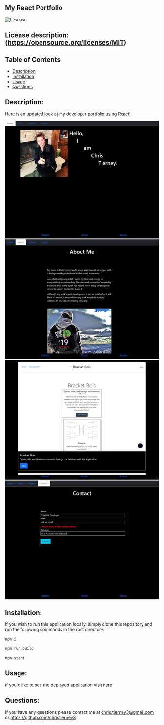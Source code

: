 ## My React Portfolio


![License](https://img.shields.io/badge/License-MIT-blue.svg)

## License description: (https://opensource.org/licenses/MIT)


## Table of Contents
* [Description](#description)
* [Installation](#installation)
* [Usage](#usage)
* [Questions](#questions)


## Description:
Here is an updated look at my developer portfolio using React!

![JPG](./README_IMGs/Home_SS.JPG)
![JPG](./README_IMGs/About_SS.JPG)
![JPG](./README_IMGs/Projects_SS.JPG)
![JPG](./README_IMGs/Contact_SS.JPG)



## Installation: 
If you wish to run this application locally, simply clone this repository and run the following commands in the root directory:

```bash
npm i
```

```bash
npm run build
```

```bash
npm start
```


## Usage: 
If you'd like to see the deployed application visit [here](https://christierney3.github.io/My_React_Portfolio/)


## Questions:
If you have any questions please contact me at chris.tierney3@gmail.com or https://github.com/christierney3